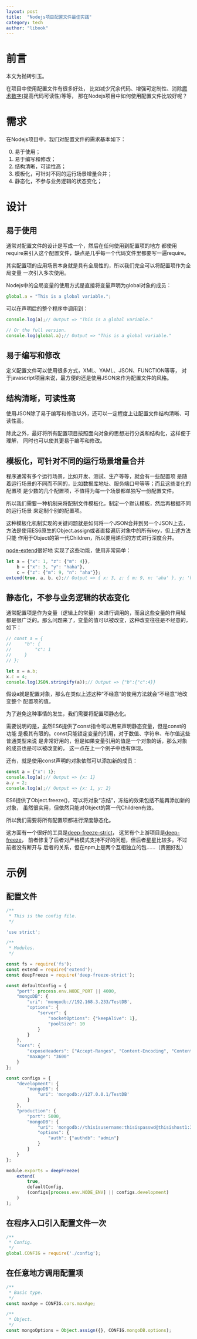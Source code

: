 ```yaml
---
layout: post
title:  "Nodejs项目配置文件最佳实践"
category: tech
author: "libook"
---
```


# 前言

本文为抛砖引玉。

在项目中使用配置文件有很多好处，
比如减少冗余代码、增强可定制性、消除[魔术数字](https://en.wikipedia.org/wiki/Magic_number_(programming))(提高代码可读性)等等，
那在Nodejs项目中如何使用配置文件比较好呢？

# 需求

在Nodejs项目中，我们对配置文件的需求基本如下：

0. 易于使用；
0. 易于编写和修改；
0. 结构清晰，可读性高；
0. 模板化，可针对不同的运行场景增量合并；
0. 静态化，不参与业务逻辑的状态变化；

# 设计

## 易于使用

通常对配置文件的设计是写成一个，然后在任何使用到配置项的地方
都使用require来引入这个配置文件，缺点是几乎每一个代码文件里都要写一遍require。

其实配置项的应用场景本身就是具有全局性的，所以我们完全可以将配置项作为全局变量
一次引入多次使用。

Nodejs中的全局变量的使用方式是直接将变量声明为global对象的成员：

```javascript
global.a = "This is a global variable.";
```

可以在声明后的整个程序中调用到：

```javascript
console.log(a);// Output => "This is a global variable."

// Or the full version.
console.log(global.a);// Output => "This is a global variable."
```

## 易于编写和修改

定义配置文件可以使用很多方式，XML、YAML、JSON、FUNCTION等等，
对于javascript项目来说，最方便的还是使用JSON来作为配置文件的风格。

## 结构清晰，可读性高

使用JSON除了易于编写和修改以外，还可以一定程度上让配置文件结构清晰、可读性高。

除此之外，最好将所有配置项目按照面向对象的思想进行分类和结构化，这样便于理解，
同时也可以使其更易于编写和修改。

## 模板化，可针对不同的运行场景增量合并

程序通常有多个运行场景，比如开发、测试、生产等等，就会有一些配置项
是随着运行场景的不同而不同的，比如数据库地址、服务端口号等等；而且这些变化的配置项
是少数的几个配置项，不值得为每一个场景都单独写一份配置文件。

所以我们需要一种机制来将配制文件模板化，制定一个默认模板，然后再根据不同的运行场景
来定制个别的配置项。

这种模板化机制实现的关键问题就是如何将一个JSON合并到另一个JSON上去，
方法是使用ES6原生的Object.assign或者直接遍历对象中的所有key，但上述方法只能
作用于Object的第一代Children，所以要用递归的方式进行深度合并。

[node-extend](https://github.com/justmoon/node-extend)很好地
实现了这些功能，使用非常简单：

```javascript
let a = {"x": 1, "z": {"m": 4}},
    b = {"x": 3, "y": "haha"},
    c = {"z": {"m": 9, "n": "aha"}};
extend(true, a, b, c);// Output => { x: 3, z: { m: 9, n: 'aha' }, y: 'haha' }
```

## 静态化，不参与业务逻辑的状态变化

通常配置项是作为变量（逻辑上的常量）来进行调用的，而且这些变量的作用域
都是很广泛的。那么问题来了，变量的值可以被改变，这种改变往往是不经意的，如下：

```javascript
// const a = {
//     "b": {
//         "c": 1
//     }
// };

let x = a.b;
x.c = 4;
console.log(JSON.stringify(a));// Output => {"b":{"c":4}}
```

假设a就是配置对象，那么在类似上述这种“不经意”的使用方法就会“不经意”地改变整个
配置项的值。

为了避免这种事情的发生，我们需要将配置项静态化。

需要说明的是，虽然ES6提供了const指令可以用来声明静态变量，但是const的功能
是极其有限的。const只能锁定变量的引用，对于数值、字符串、布尔值这些普通类型来说
是非常好用的，但是如果变量引用的值是一个对象的话，那么对象的成员也是可以被改变的，
这一点在上一个例子中也有体现。

还有，就是使用const声明的对象依然可以添加新的成员：

```javascript
const a = {"x": 1};
console.log(a);// Output => {x: 1}
a.y = 2;
console.log(a);// Output => {x: 1, y: 2}
```

ES6提供了Object.freeze()，可以将对象“冻结”，冻结的效果包括不能再添加新的对象，
虽然很实用，但依然只能对Object的第一代Children有效。

所以我们需要将所有配置项都进行深度静态化。

这方面有一个很好的工具是[deep-freeze-strict](https://github.com/jsdf/deep-freeze)，
这货有个上游项目是[deep-freeze](https://github.com/substack/deep-freeze)，
前者修复了后者对严格模式支持不好的问题，但后者星星比较多。不过前者没有断开与
后者的关系，但在npm上是两个互相独立的包……（贵圈好乱）

# 示例

## 配置文件

```javascript
/**
 * This is the config file.
 */

'use strict';

/**
 * Modules.
 */

const fs = require('fs');
const extend = require('extend');
const deepFreeze = require('deep-freeze-strict');

const defaultConfig = {
    "port": process.env.NODE_PORT || 4000,
    "mongoDB": {
        "uri": 'mongodb://192.168.3.233/TestDB',
        "options": {
            "server": {
                "socketOptions": {"keepAlive": 1},
                "poolSize": 10
            }
        }
    },
    "cors": {
        "exposeHeaders": ["Accept-Ranges", "Content-Encoding", "Content-Length", "Content-Range", "Authorization"],
        "maxAge": "3600"
    }
};

const configs = {
    "development": {
        "mongoDB": {
            "uri": 'mongodb://127.0.0.1/TestDB'
        }
    },
    "production": {
        "port": 5000,
        "mongoDB": {
            "uri": 'mongodb://thisisusername:thisispasswd@thisishost1:3717,thisishost2:3717/mainDB?replicaSet=thisissetname',
            "options": {
                "auth": {"authdb": "admin"}
            }
        }
    }
};

module.exports = deepFreeze(
    extend(
        true,
        defaultConfig,
        (configs[process.env.NODE_ENV] || configs.development)
    )
);

```

## 在程序入口引入配置文件一次

```javascript
/**
 * Config.
 */
global.CONFIG = require('./config');
```

## 在任意地方调用配置项

```javascript
/**
 * Basic type.
 */
const maxAge = CONFIG.cors.maxAge;

/**
 * Object.
 */
const mongoOptions = Object.assign({}, CONFIG.mongoDB.options);
```
